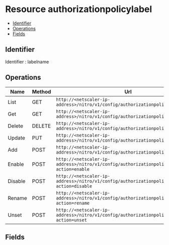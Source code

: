 # Resource authorizationpolicylabel

- [Identifier](#identifier)
- [Operations](#operations)
- [Fields](#fields)

## Identifier

Identifier : labelname

## Operations

| Name | Method | Url |
|----|----|----|
| List | GET | `http://<netscaler-ip-address>/nitro/v1/config/authorizationpolicylabel` |
| Get | GET | `http://<netscaler-ip-address>/nitro/v1/config/authorizationpolicylabel/<name>` |
| Delete | DELETE | `http://<netscaler-ip-address>/nitro/v1/config/authorizationpolicylabel/<name>` |
| Update | PUT | `http://<netscaler-ip-address>/nitro/v1/config/authorizationpolicylabel` |
| Add | POST | `http://<netscaler-ip-address>/nitro/v1/config/authorizationpolicylabel` |
| Enable | POST | `http://<netscaler-ip-address>/nitro/v1/config/authorizationpolicylabel?action=enable` |
| Disable | POST | `http://<netscaler-ip-address>/nitro/v1/config/authorizationpolicylabel?action=disable` |
| Rename | POST | `http://<netscaler-ip-address>/nitro/v1/config/authorizationpolicylabel?action=rename` |
| Unset | POST | `http://<netscaler-ip-address>/nitro/v1/config/authorizationpolicylabel?action=unset` |

## Fields


